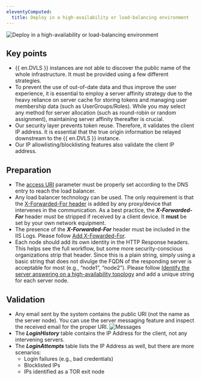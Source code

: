 ```yaml
---
eleventyComputed:
  title: Deploy in a high-availability or load-balancing environment
---
```

![Deploy in a high-availability or load-balancing environment](https://cdnweb.devolutions.net/docs/en/kb/KB4773.png)

## Key points
* {{ en.DVLS }} instances are not able to discover the public name of the whole infrastructure. It must be provided using a few different strategies.
* To prevent the use of out-of-date data and thus improve the user experience, it is essential to employ a server affinity strategy due to the heavy reliance on server cache for storing tokens and managing user membership data (such as UserGroups/Roles). While you may select any method for server allocation (such as round-robin or random assignment), maintaining server affinity thereafter is crucial.
* Our security layer prevents token reuse. Therefore, it validates the client IP address. It is essential that the true origin information be relayed downstream to the {{ en.DVLS }} instance.
* Our IP allowlisting/blocklisting features also validate the client IP address.

## Preparation
* The [access URI](/kb/devolutions-server/knowledge-base/access-uri/) parameter must be properly set according to the DNS entry to reach the load balancer.
* Any load balancer technology can be used. The only requirement is that the [X-Forwarded-For header](/kb/devolutions-server/knowledge-base/use-x-forwarded-for/) is added by any proxy/device that intervenes in the communication. As a best practice, the ***X-Forwarded-For*** header must be stripped if received by a client device. It **must** be set by your own network equipment.
* The presence of the ***X-Forwarded-For*** header must be included in the IIS Logs. Please follow [Add X-Fowarded-For](/kb/devolutions-server/knowledge-base/add-x-forwarded-for-column-iis/).
* Each node should add its own identity in the HTTP Response headers. This helps see the full workflow, but some more security-conscious organizations strip that header. Since this is a plain string, simply using a basic string that does not divulge the FQDN of the responding server is acceptable for most (e.g., “node1”, “node2”). Please follow [Identify the server answering on a high-availability topology](/kb/devolutions-server/knowledge-base/identify-server-answering/) and add a unique string for each server node.

## Validation
* Any email sent by the system contains the public URI (not the name as the server node). You can use the server messaging feature and inspect the received email for the proper URI.
![Messages](https://cdnweb.devolutions.net/docs/en/kb/KB2377.png)
* The ***LoginHistory*** table contains the IP Address for the client, not any intervening servers.
* The ***LoginAttempts*** table lists the IP Address as well, but there are more scenarios:
    * Login failures (e.g., bad credentials)
    * Blocklisted IPs
    * IPs identified as a TOR exit node

